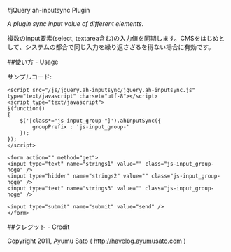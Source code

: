 #jQuery ah-inputsync Plugin

*A plugin sync input value of different elements.*

複数のinput要素(select, textarea含む)の入力値を同期します。CMSをはじめとして、システムの都合で同じ入力を繰り返さざるを得ない場合に有効です。

##使い方 - Usage

サンプルコード:

    <script src="/js/jquery.ah-inputsync/jquery.ah-inputsync.js" type="text/javascript" charset="utf-8"></script>
    <script type="text/javascript">
    $(function()
    {
        $('[class*="js-input_group-"]').ahInputSync({
            groupPrefix : 'js-input_group-'
        });
    });
    </script>

    <form action="" method="get">
    <input type="text" name="strings1" value="" class="js-input_group-hoge" />
    <input type="hidden" name="strings2" value="" class="js-input_group-hoge" />
    <input type="text" name="strings3" value="" class="js-input_group-hoge" />

    <input type="submit" name="submit" value="send" />
    </form>

##クレジット - Credit

Copyright 2011, Ayumu Sato ( http://havelog.ayumusato.com )